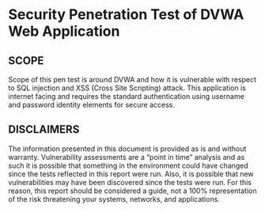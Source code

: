 # Security Penetration Test of DVWA Web Application
## SCOPE
Scope of this pen test is around DVWA and how it is vulnerable with respect to SQL injection and XSS (Cross Site Scripting) attack. This application is internet facing and requires the standard authentication using username and password identity elements for secure access.<br />
## DISCLAIMERS
The information presented in this document is provided as is and without warranty. Vulnerability assessments are a “point in time” analysis and as such it is possible that something in the environment could have changed since the tests reflected in this report were run. Also, it is possible that new vulnerabilities may have been discovered since the tests were run. For this reason, this report should be considered a guide, not a 100% representation of the risk threatening your systems, networks, and applications.<br />

